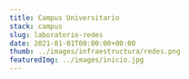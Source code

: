 ```yaml
---
title: Campus Universitario
stack: campus
slug: laboratorio-redes
date: 2021-01-01T00:00:00+00:00
thumb: ../images/infraestructura/redes.png
featuredImg: ../images/inicio.jpg
---
```


